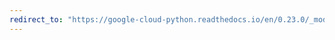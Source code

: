 ```yaml
---
redirect_to: "https://google-cloud-python.readthedocs.io/en/0.23.0/_modules/google/cloud/runtimeconfig/config.html"
---
```

